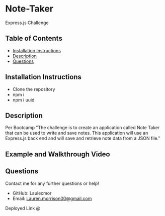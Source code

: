 # Note-Taker
Express.js Challenge

## Table of Contents
- [Installation Instructions](#installation-instructions)
- [Description](#description)
- [Questions](#questions)

## Installation Instructions
- Clone the repository 
- npm i 
- npm i uuid

## Description
Per Bootcamp "The challenge is to create an application called Note Taker that can be used to write and save notes. This application will use an Express.js back end and will save and retrieve note data from a JSON file."

## Example and Walkthrough Video 



## Questions
Contact me for any further questions or help!
- GitHub: Laulecmor
- Email: Lauren.morrison00@gmail.com

Deployed Link @ 